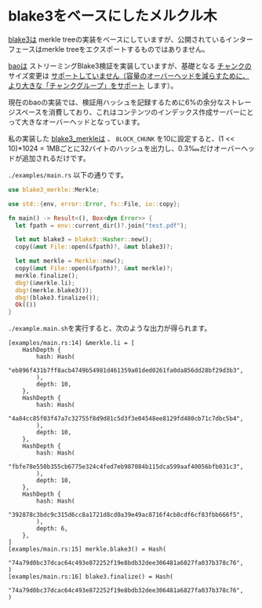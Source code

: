 # blake3をベースにしたメルクル木

[blake3は](https://github.com/BLAKE3-team/BLAKE3) merkle treeの実装をベースにしていますが、公開されているインターフェースはmerkle treeをエクスポートするものではありません。

[baoは](https://github.com/oconnor663/bao) ストリーミングBlake3検証を実装していますが、基礎となる [チャンクの](https://github.com/oconnor663/bao/issues/34) サイズ変更は [サポートしていません（容量のオーバーヘッドを減らすために、より大きな「チャンクグループ」をサポート](https://github.com/oconnor663/bao/issues/34) します）。

現在のbaoの実装では、検証用ハッシュを記録するために6%の余分なストレージスペースを消費しており、これはコンテンツのインデックス作成サーバーにとって大きなオーバーヘッドとなっています。

私の実装した [blake3_merkleは](https://github.com/rmw-lib/blake3_merkle) 、 `BLOCK_CHUNK` を10に設定すると、(1 << 10)*1024 = 1MBごとに32バイトのハッシュを出力し、0.3‱だけオーバーヘッドが追加されるだけです。

`./examples/main.rs` 以下の通りです。

```rust
use blake3_merkle::Merkle;

use std::{env, error::Error, fs::File, io::copy};

fn main() -> Result<(), Box<dyn Error>> {
  let fpath = env::current_dir()?.join("test.pdf");

  let mut blake3 = blake3::Hasher::new();
  copy(&mut File::open(&fpath)?, &mut blake3)?;

  let mut merkle = Merkle::new();
  copy(&mut File::open(&fpath)?, &mut merkle)?;
  merkle.finalize();
  dbg!(&merkle.li);
  dbg!(merkle.blake3());
  dbg!(blake3.finalize());
  Ok(())
}
```

`./example.main.sh`を実行すると、次のような出力が得られます。

```
[examples/main.rs:14] &merkle.li = [
    HashDepth {
        hash: Hash(
            "eb896f431b7ff8acb4749b54981d461359a01ded0261fa0da856dd28bf29d3b3",
        ),
        depth: 10,
    },
    HashDepth {
        hash: Hash(
            "4a84cc85f03f47a7c32755f8d9d81c5d3f3e04548ee8129fd480cb71c7dbc5b4",
        ),
        depth: 10,
    },
    HashDepth {
        hash: Hash(
            "fbfe78e550b355cb6775e324c4fed7eb987084b115dca599aaf40056bfb031c3",
        ),
        depth: 10,
    },
    HashDepth {
        hash: Hash(
            "392878c3bdc9c315d6cc8a1721d8cd0a39e49ac8716f4cb8cdf6cf83fbb666f5",
        ),
        depth: 6,
    },
]
[examples/main.rs:15] merkle.blake3() = Hash(
    "74a79d0bc37dcac64c493e872252f19e8bdb32dee306481a6827fa037b378c76",
)
[examples/main.rs:16] blake3.finalize() = Hash(
    "74a79d0bc37dcac64c493e872252f19e8bdb32dee306481a6827fa037b378c76",
)
```